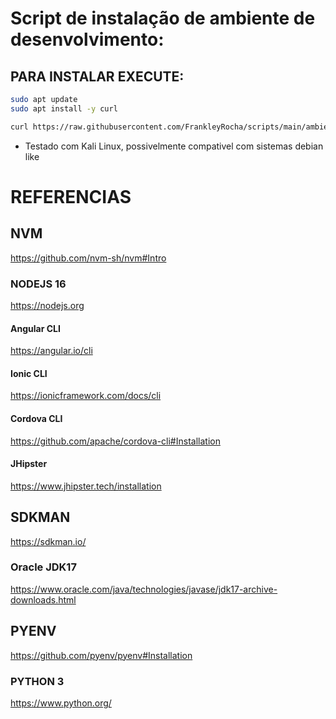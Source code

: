 # Script de instalação de ambiente de desenvolvimento:

## PARA INSTALAR EXECUTE:

````bash
sudo apt update
sudo apt install -y curl
````

````bash
curl https://raw.githubusercontent.com/FrankleyRocha/scripts/main/ambiente/kali-linux/install.sh | bash -il
````

* Testado com Kali Linux, possivelmente compativel com sistemas debian like

# REFERENCIAS

## NVM
https://github.com/nvm-sh/nvm#Intro

### NODEJS 16
https://nodejs.org

#### Angular CLI
https://angular.io/cli

#### Ionic CLI
https://ionicframework.com/docs/cli

#### Cordova CLI
https://github.com/apache/cordova-cli#Installation

#### JHipster
https://www.jhipster.tech/installation

## SDKMAN
https://sdkman.io/

### Oracle JDK17
https://www.oracle.com/java/technologies/javase/jdk17-archive-downloads.html

## PYENV
https://github.com/pyenv/pyenv#Installation

### PYTHON 3
https://www.python.org/